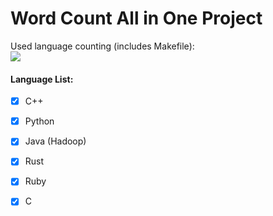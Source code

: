 # Word Count All in One Project
Used language counting (includes Makefile):   
[![](https://img.shields.io/github/languages/count/yescafe/WordCountAllInOne.svg)](https://github.com/yescafe/WordCountAllInOne)  

#### Language List:  
- [x] C++
- [x] Python
- [x] Java (Hadoop)
- [x] Rust
- [x] Ruby
- [x] C

